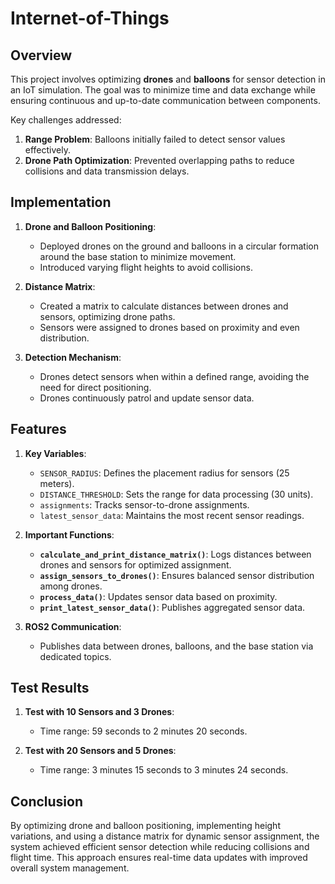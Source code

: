 # Internet-of-Things

## Overview  

This project involves optimizing **drones** and **balloons** for sensor detection in an IoT simulation. The goal was to minimize time and data exchange while ensuring continuous and up-to-date communication between components.  

Key challenges addressed:  
1. **Range Problem**: Balloons initially failed to detect sensor values effectively.  
2. **Drone Path Optimization**: Prevented overlapping paths to reduce collisions and data transmission delays.  

## Implementation  

1. **Drone and Balloon Positioning**:  
   - Deployed drones on the ground and balloons in a circular formation around the base station to minimize movement.  
   - Introduced varying flight heights to avoid collisions.  

2. **Distance Matrix**:  
   - Created a matrix to calculate distances between drones and sensors, optimizing drone paths.  
   - Sensors were assigned to drones based on proximity and even distribution.  

3. **Detection Mechanism**:  
   - Drones detect sensors when within a defined range, avoiding the need for direct positioning.  
   - Drones continuously patrol and update sensor data.  

## Features  

1. **Key Variables**:  
   - `SENSOR_RADIUS`: Defines the placement radius for sensors (25 meters).  
   - `DISTANCE_THRESHOLD`: Sets the range for data processing (30 units).  
   - `assignments`: Tracks sensor-to-drone assignments.  
   - `latest_sensor_data`: Maintains the most recent sensor readings.  

2. **Important Functions**:  
   - **`calculate_and_print_distance_matrix()`**: Logs distances between drones and sensors for optimized assignment.  
   - **`assign_sensors_to_drones()`**: Ensures balanced sensor distribution among drones.  
   - **`process_data()`**: Updates sensor data based on proximity.  
   - **`print_latest_sensor_data()`**: Publishes aggregated sensor data.  

3. **ROS2 Communication**:  
   - Publishes data between drones, balloons, and the base station via dedicated topics.  

## Test Results  

1. **Test with 10 Sensors and 3 Drones**:  
   - Time range: 59 seconds to 2 minutes 20 seconds.  

2. **Test with 20 Sensors and 5 Drones**:  
   - Time range: 3 minutes 15 seconds to 3 minutes 24 seconds.  

## Conclusion  

By optimizing drone and balloon positioning, implementing height variations, and using a distance matrix for dynamic sensor assignment, the system achieved efficient sensor detection while reducing collisions and flight time. This approach ensures real-time data updates with improved overall system management.
